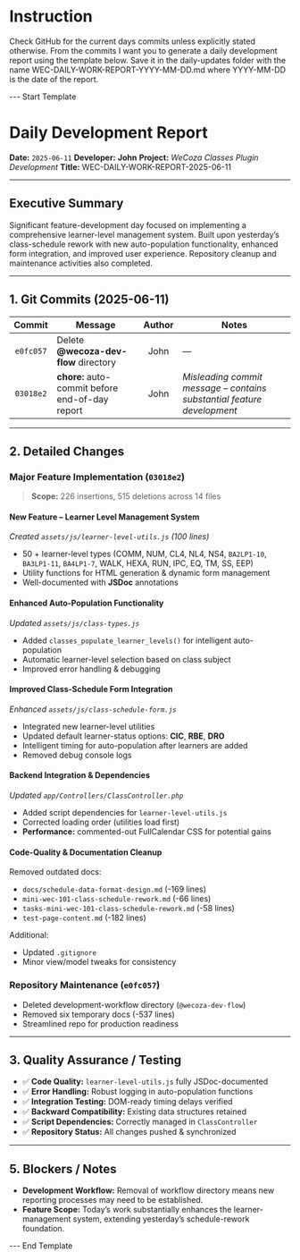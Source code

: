 # Instruction
Check GitHub for the current days commits unless explicitly stated otherwise.
From the commits I want you to generate a daily development report using the template below. Save it in the daily-updates folder with the name WEC-DAILY-WORK-REPORT-YYYY-MM-DD.md where YYYY-MM-DD is the date of the report.

--- Start Template

# Daily Development Report

**Date:** `2025-06-11`
**Developer:** **John**
**Project:** *WeCoza Classes Plugin Development*
**Title:** WEC-DAILY-WORK-REPORT-2025-06-11

---

## Executive Summary

Significant feature-development day focused on implementing a comprehensive learner-level management system. Built upon yesterday’s class-schedule rework with new auto-population functionality, enhanced form integration, and improved user experience. Repository cleanup and maintenance activities also completed.

---

## 1. Git Commits (2025-06-11)

|   Commit  | Message                                         | Author | Notes                                                                  |
| :-------: | ----------------------------------------------- | :----: | ---------------------------------------------------------------------- |
| `e0fc057` | Delete **@wecoza-dev-flow** directory           |  John  | —                                                                      |
| `03018e2` | **chore:** auto-commit before end-of-day report |  John  | *Misleading commit message – contains substantial feature development* |

---

## 2. Detailed Changes

### Major Feature Implementation (`03018e2`)

> **Scope:** 226 insertions, 515 deletions across 14 files

#### **New Feature – Learner Level Management System**

*Created `assets/js/learner-level-utils.js` (100 lines)*

* 50 + learner-level types (COMM, NUM, CL4, NL4, NS4, `BA2LP1-10`, `BA3LP1-11`, `BA4LP1-7`, WALK, HEXA, RUN, IPC, EQ, TM, SS, EEP)
* Utility functions for HTML generation & dynamic form management
* Well-documented with **JSDoc** annotations

#### **Enhanced Auto-Population Functionality**

*Updated `assets/js/class-types.js`*

* Added `classes_populate_learner_levels()` for intelligent auto-population
* Automatic learner-level selection based on class subject
* Improved error handling & debugging

#### **Improved Class-Schedule Form Integration**

*Enhanced `assets/js/class-schedule-form.js`*

* Integrated new learner-level utilities
* Updated default learner-status options: **CIC**, **RBE**, **DRO**
* Intelligent timing for auto-population after learners are added
* Removed debug console logs

#### **Backend Integration & Dependencies**

*Updated `app/Controllers/ClassController.php`*

* Added script dependencies for `learner-level-utils.js`
* Corrected loading order (utilities load first)
* **Performance:** commented-out FullCalendar CSS for potential gains

#### **Code-Quality & Documentation Cleanup**

Removed outdated docs:

* `docs/schedule-data-format-design.md` (-169 lines)
* `mini-wec-101-class-schedule-rework.md` (-66 lines)
* `tasks-mini-wec-101-class-schedule-rework.md` (-58 lines)
* `test-page-content.md` (-182 lines)

Additional:

* Updated `.gitignore`
* Minor view/model tweaks for consistency

### Repository Maintenance (`e0fc057`)

* Deleted development-workflow directory (`@wecoza-dev-flow`)
* Removed six temporary docs (-537 lines)
* Streamlined repo for production readiness

---

## 3. Quality Assurance / Testing

* ✅ **Code Quality:** `learner-level-utils.js` fully JSDoc-documented
* ✅ **Error Handling:** Robust logging in auto-population functions
* ✅ **Integration Testing:** DOM-ready timing delays verified
* ✅ **Backward Compatibility:** Existing data structures retained
* ✅ **Script Dependencies:** Correctly managed in `ClassController`
* ✅ **Repository Status:** All changes pushed & synchronized

---

## 5. Blockers / Notes

* **Development Workflow:** Removal of workflow directory means new reporting processes may need to be established.
* **Feature Scope:** Today’s work substantially enhances the learner-management system, extending yesterday’s schedule-rework foundation.

--- End Template